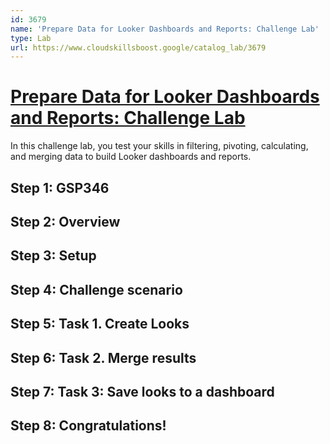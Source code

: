 ```yaml
---
id: 3679
name: 'Prepare Data for Looker Dashboards and Reports: Challenge Lab'
type: Lab
url: https://www.cloudskillsboost.google/catalog_lab/3679
---
```


# [Prepare Data for Looker Dashboards and Reports: Challenge Lab](https://www.cloudskillsboost.google/catalog_lab/3679)

In this challenge lab, you test your skills in filtering, pivoting, calculating, and merging data to build Looker dashboards and reports.

## Step 1: GSP346

## Step 2: Overview

## Step 3: Setup

## Step 4: Challenge scenario

## Step 5: Task 1. Create Looks

## Step 6: Task 2. Merge results

## Step 7: Task 3: Save looks to a dashboard

## Step 8: Congratulations!
